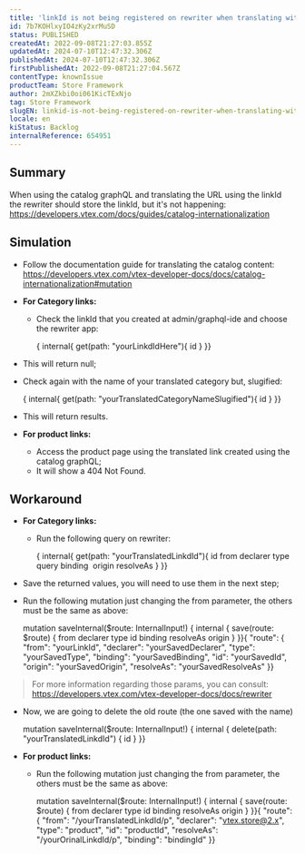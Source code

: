 ```yaml
---
title: 'linkId is not being registered on rewriter when translating with catalog graphql'
id: 7b7KOHlxyIO4zKy2xrMuSD
status: PUBLISHED
createdAt: 2022-09-08T21:27:03.855Z
updatedAt: 2024-07-10T12:47:32.306Z
publishedAt: 2024-07-10T12:47:32.306Z
firstPublishedAt: 2022-09-08T21:27:04.567Z
contentType: knownIssue
productTeam: Store Framework
author: 2mXZkbi0oi061KicTExNjo
tag: Store Framework
slugEN: linkid-is-not-being-registered-on-rewriter-when-translating-with-catalog-graphql
locale: en
kiStatus: Backlog
internalReference: 654951
---
```


## Summary


When using the catalog graphQL and translating the URL using the linkId the rewriter should store the linkId, but it's not happening: https://developers.vtex.com/docs/guides/catalog-internationalization


##

## Simulation



- Follow the documentation guide for translating the catalog content: https://developers.vtex.com/vtex-developer-docs/docs/catalog-internationalization#mutation
- **For Category links:**
  - Check the linkId that you created at admin/graphql-ide and choose the rewriter app:

    { internal{ get(path: "yourLinkdIdHere"){ id } }}



- This will return null;
- Check again with the name of your translated category but, slugified:

    { internal{ get(path: "yourTranslatedCategoryNameSlugified"){ id } }}



- This will return results.



- **For product links:**
  - Access the product page using the translated link created using the catalog graphQL;
  - It will show a 404 Not Found.


##

## Workaround



- **For Category links:**
  - Run the following query on rewriter:

    { internal{ get(path: "yourTranslatedLinkdId"){ id from declarer type query binding  origin resolveAs } }}



- Save the returned values, you will need to use them in the next step;
- Run the following mutation just changing the from parameter, the others must be the same as above:

    mutation saveInternal($route: InternalInput!) { internal { save(route: $route) { from declarer type id binding resolveAs origin } }}{ "route": { "from": "yourLinkId", "declarer": "yourSavedDeclarer", "type": "yourSavedType", "binding": "yourSavedBinding", "id": "yourSavedId", "origin": "yourSavedOrigin", "resolveAs": "yourSavedResolveAs" }}

> For more information regarding those params, you can consult: https://developers.vtex.com/vtex-developer-docs/docs/rewriter



- Now, we are going to delete the old route (the one saved with the name)

    mutation saveInternal($route: InternalInput!) { internal { delete(path: "yourTranslatedLinkdId") { id } }}



- **For product links:**
  - Run the following mutation just changing the from parameter, the others must be the same as above:

    mutation saveInternal($route: InternalInput!) { internal { save(route: $route) { from declarer type id binding resolveAs origin } }}{ "route": { "from": "/yourTranslatedLinkdId/p", "declarer": "vtex.store@2.x", "type": "product", "id": "productId", "resolveAs": "/yourOrinalLinkdId/p", "binding": "bindingId" }}



